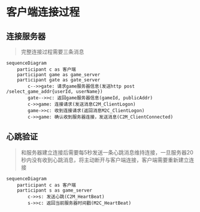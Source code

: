 # 客户端连接过程

## 连接服务器
>完整连接过程需要三条消息

```graph
sequenceDiagram
    participant c as 客户端
    participant game as game_server    
    participant gate as gate_server    
        c-->>gate: 请求game服务器信息(发送http post /select_game_addr{userId, userName})
        gate-->>c: 返回game服务器信息(gameId, publicAddr)
        c->>game: 连接请求(发送消息C2M_ClientLogon)
        game->>c: 收到连接请求(返回消息M2C_ClientLogon)
        c->>game: 确认收到服务器连接，发送消息(C2M_ClientConnected)
```


## 心跳验证
> 和服务器建立连接后需要每5秒发送一条心跳消息维持连接，一旦服务器20秒内没有收到心跳消息，将主动断开与客户端连接，客户端需要重新建立连接

```graph
sequenceDiagram
    participant c as 客户端
    participant s as game_server    
        c->>s: 发送心跳(C2M_HeartBeat)
        s->>c: 返回当前服务器时间戳(M2C_HeartBeat)
```

